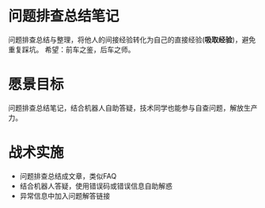 
问题排查总结笔记
======

问题排查总结与整理，将他人的间接经验转化为自己的直接经验(**吸取经验**)，避免重复踩坑。
希望：前车之鉴，后车之师。

# 愿景目标
问题排查总结笔记，结合机器人自助答疑，技术同学也能参与自查问题，解放生产力。

# 战术实施
* 问题排查总结成文章，类似FAQ
* 结合机器人答疑，使用错误码或错误信息自助解惑
* 异常信息中加入问题解答链接
